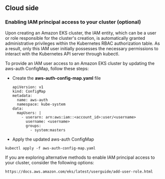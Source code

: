 ## Cloud side

### Enabling IAM principal access to your cluster (optional)

Upon creating an Amazon EKS cluster, the IAM entity, which can be a user or role responsible for the cluster's creation, is automatically granted administrative privileges within the Kubernetes RBAC authorization table. As a result, only this IAM user initially possesses the necessary permissions to interact with the Kubernetes API server through kubectl.

To provide an IAM user access to an Amazon EKS cluster by updating the aws-auth ConfigMap, follow these steps:
* Create the **aws-auth-config-map.yaml** file
    ```
    apiVersion: v1
    kind: ConfigMap
    metadata:
      name: aws-auth
      namespace: kube-system
    data:
      mapUsers: |
        - userarn: arn:aws:iam::<account_id>:user/<username>
          username: <username>
          groups:
            - system:masters
    ```
* Apply the updated aws-auth ConfigMap
```
kubectl apply -f aws-auth-config-map.yaml
```

If you are exploring alternative methods to enable IAM principal access to your cluster, consider the following options:
```
https://docs.aws.amazon.com/eks/latest/userguide/add-user-role.html
```